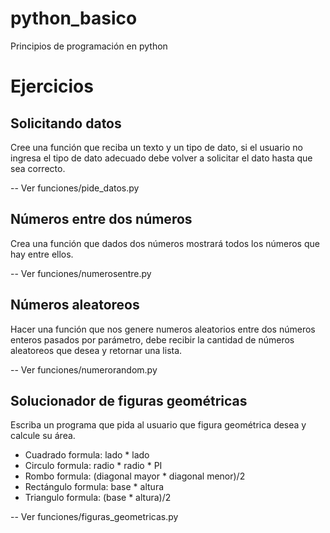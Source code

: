 # python_basico
Principios de programación en python

# Ejercicios 

## Solicitando datos

Cree una función que reciba un texto y un tipo de dato, si el usuario no ingresa el tipo de dato
adecuado debe volver a solicitar el dato hasta que sea correcto.

-- Ver funciones/pide_datos.py 

## Números entre dos números

Crea una función que dados dos números mostrará todos los números que hay entre ellos.

-- Ver funciones/numerosentre.py

## Números aleatoreos 

Hacer una función que nos genere numeros aleatorios entre dos números enteros pasados por parámetro, debe recibir la cantidad de números aleatoreos que desea y retornar una lista.

-- Ver funciones/numerorandom.py

## Solucionador de figuras geométricas

Escriba un programa que pida al usuario que figura geométrica desea y calcule su área.

- Cuadrado   formula: lado * lado
- Circulo    formula: radio * radio * PI
- Rombo      formula: (diagonal mayor * diagonal menor)/2 
- Rectángulo formula:  base * altura
- Triangulo  formula: (base * altura)/2

-- Ver funciones/figuras_geometricas.py
